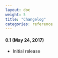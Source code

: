 ```yaml
---
layout: doc
weight: 5
title: "Changelog"
categories: reference
---
```


#### 0.1 (May 24, 2017)

* Initial release
